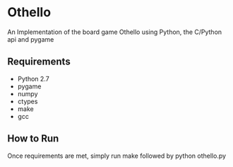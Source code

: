Othello
=======

An Implementation of the board game Othello using Python, the C/Python api and pygame

## Requirements ##
* Python 2.7
* pygame
* numpy
* ctypes
* make
* gcc

## How to Run ##
Once requirements are met, simply run make followed by python othello.py
